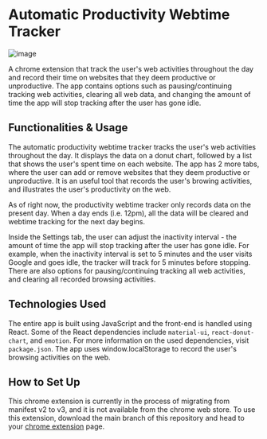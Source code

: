 # Automatic Productivity Webtime Tracker

![image](https://github.com/JasonChen1203/auto-productivity-tracker/blob/main/public/demo.png?raw=true)

A chrome extension that track the user's web activities throughout the day and record their time on websites that they deem productive or unproductive. The app contains options such as pausing/continuing tracking web activities, clearing all web data, and changing the amount of time the app will stop tracking after the user has gone idle.

## Functionalities & Usage

The automatic productivity webtime tracker tracks the user's web activities throughout the day. It displays the data on a donut chart, followed by a list that shows the user's spent time on each website. The app has 2 more tabs, where the user can add or remove websites that they deem productive or unproductive. It is an useful tool that records the user's browing activities, and illustrates the user's productivity on the web.

As of right now, the productivity webtime tracker only records data on the present day. When a day ends (i.e. 12pm), all the data will be cleared and webtime tracking for the next day begins.

Inside the Settings tab, the user can adjust the inactivity interval - the amount of time the app will stop tracking after the user has gone idle. For example, when the inactivity interval is set to 5 minutes and the user visits Google and goes idle, the tracker will track for 5 minutes before stopping. There are also options for pausing/continuing tracking all web activities, and clearing all recorded browsing activities.


## Technologies Used

The entire app is built using JavaScript and the front-end is handled using React. Some of the React dependencies include ```material-ui```, ```react-donut-chart```, and ```emotion```. For more information on the used dependencies, visit ```package.json```. The app uses window.localStorage to record the user's browsing activities on the web.


## How to Set Up

This chrome extension is currently in the process of migrating from manifest v2 to v3, and it is not available from the chrome web store. To use this extension, download the main branch of this repository and head to your [chrome extension](chrome://extensions/) page.

